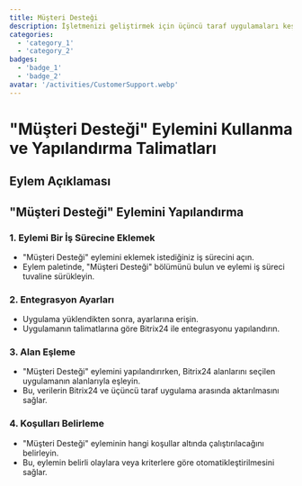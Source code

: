 ```yaml
---
title: Müşteri Desteği
description: İşletmenizi geliştirmek için üçüncü taraf uygulamaları keşfedin ve entegre edin.
categories: 
  - 'category_1'
  - 'category_2'
badges: 
  - 'badge_1'
  - 'badge_2'
avatar: '/activities/CustomerSupport.webp'
---
```

# "Müşteri Desteği" Eylemini Kullanma ve Yapılandırma Talimatları

## Eylem Açıklaması

## **"Müşteri Desteği" Eylemini Yapılandırma**

### 1. Eylemi Bir İş Sürecine Eklemek
- "Müşteri Desteği" eylemini eklemek istediğiniz iş sürecini açın.
- Eylem paletinde, "Müşteri Desteği" bölümünü bulun ve eylemi iş süreci tuvaline sürükleyin.

### 2. Entegrasyon Ayarları
- Uygulama yüklendikten sonra, ayarlarına erişin.
- Uygulamanın talimatlarına göre Bitrix24 ile entegrasyonu yapılandırın.

### 3. Alan Eşleme
- "Müşteri Desteği" eylemini yapılandırırken, Bitrix24 alanlarını seçilen uygulamanın alanlarıyla eşleyin.
- Bu, verilerin Bitrix24 ve üçüncü taraf uygulama arasında aktarılmasını sağlar.

### 4. Koşulları Belirleme
- "Müşteri Desteği" eyleminin hangi koşullar altında çalıştırılacağını belirleyin.
- Bu, eylemin belirli olaylara veya kriterlere göre otomatikleştirilmesini sağlar.